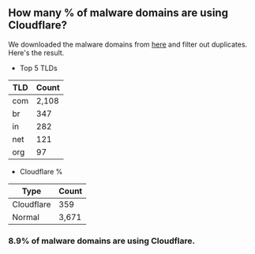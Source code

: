 ## How many % of malware domains are using Cloudflare?


We downloaded the malware domains from [here](https://urlhaus.abuse.ch) and filter out duplicates.
Here's the result.


[//]: # (start replacement)


- Top 5 TLDs

| TLD | Count |
| --- | --- |
| com | 2,108 |
| br | 347 |
| in | 282 |
| net | 121 |
| org | 97 |


- Cloudflare %

| Type | Count |
| --- | --- |
| Cloudflare | 359 |
| Normal | 3,671 |


### 8.9% of malware domains are using Cloudflare.